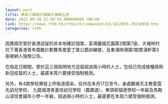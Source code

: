 ```yaml
---
layout: post
title: 再有三個地方被納入強檢公告
date: 2021-09-30 22:58:54.000000000 +08:00
link: https://news.rthk.hk/rthk/ch/component/k2/1613035-20210930.htm
categories: rthk
---
```


因應兩宗曾於香港逗留的非本地確診個案，荃灣麗城花園第2期第7座、大埔林村坑下莆香港青年獎勵計劃賽馬會愛丁堡公爵訓練營，及東涌映灣園1期賞濤軒第3座被納入強檢公告。

在指定日期間，曾於這三個指明地方逗留超過兩小時的人士，包括已完成接種兩劑新冠疫苗的人士，最遲本周六要接受強制檢測。

另外，有4間學校爆發上呼吸道感染，任何在本月17日至今，身處觀塘天主教聖雲先幼兒學校， 九龍城港青基信幼兒學校（農圃道），東頭邨福德學校一年級及馬鞍山浸信會禧年小學一年級，超過兩小時的人士，最遲要在本周六接受強制檢測。
